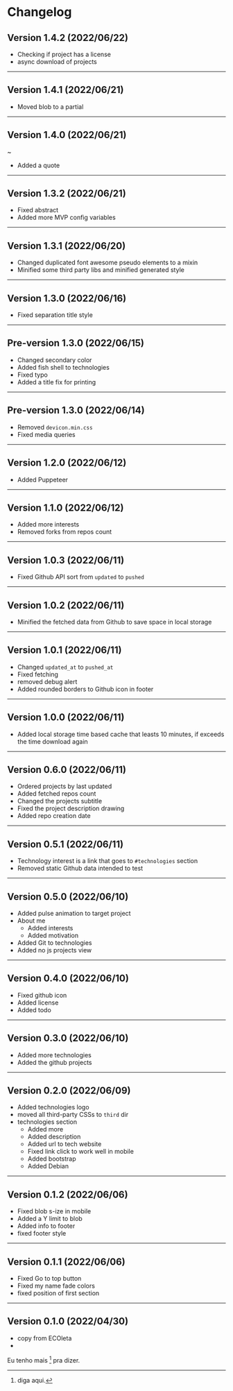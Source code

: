 # Changelog

## Version 1.4.2 (2022/06/22)

- Checking if project has a license
- async download of projects

---

## Version 1.4.1 (2022/06/21)

- Moved blob to a partial

---

## Version 1.4.0 (2022/06/21)
~
- Added a quote

---

## Version 1.3.2 (2022/06/21)

- Fixed abstract
- Added more MVP config variables 

---

## Version 1.3.1 (2022/06/20)

- Changed duplicated font awesome pseudo elements to a mixin
- Minified some third party libs and minified generated style

---

## Version 1.3.0 (2022/06/16)

- Fixed separation title style

---

## Pre-version 1.3.0 (2022/06/15)

- Changed secondary color
- Added fish shell to technologies
- Fixed typo
- Added a title fix for printing

---

## Pre-version 1.3.0 (2022/06/14)

- Removed `devicon.min.css`
- Fixed media queries

---

## Version 1.2.0 (2022/06/12)

- Added Puppeteer

---

## Version 1.1.0 (2022/06/12)

- Added more interests
- Removed forks from repos count

---

## Version 1.0.3 (2022/06/11)

- Fixed Github API sort from `updated` to `pushed`

---

## Version 1.0.2 (2022/06/11)

- Minified the fetched data from Github to save space in local storage

---

## Version 1.0.1 (2022/06/11)

- Changed `updated_at` to `pushed_at`
- Fixed fetching
- removed debug alert
- Added rounded borders to Github icon in footer

---

## Version 1.0.0 (2022/06/11)

- Added local storage time based cache that leasts 10 minutes, if exceeds the
  time download again

---
## Version 0.6.0 (2022/06/11)

- Ordered projects by last updated
- Added fetched repos count
- Changed the projects subtitle
- Fixed the project description drawing
- Added repo creation date

---

## Version 0.5.1 (2022/06/11)

- Technology interest is a link that goes to `#technologies` section
- Removed static Github data intended to test

---

## Version 0.5.0 (2022/06/10)

- Added pulse animation to target project
- About me
  - Added interests
  - Added motivation
- Added Git to technologies
- Added no js projects view

---

## Version 0.4.0 (2022/06/10)

- Fixed github icon
- Added license
- Added todo

---

## Version 0.3.0 (2022/06/10)

- Added more technologies
- Added the github projects

---

## Version 0.2.0 (2022/06/09)

- Added technologies logo
- moved all third-party CSSs to `third` dir
- technologies section
  - Added more
  - Added description
  - Added url to tech website
  - Fixed link click to work well in mobile
  - Added bootstrap
  - Added Debian

---

## Version 0.1.2 (2022/06/06)

- Fixed blob s-ize in mobile
- Added a Y limit to blob
- Added info to footer
- fixed footer style

---

## Version 0.1.1 (2022/06/06)

- Fixed Go to top button
- Fixed my name fade colors
- fixed position of first section

---

## Version 0.1.0 (2022/04/30)

- copy from ECOleta
- 
Eu tenho mais [^1] pra dizer.

[^1]: diga aqui.	
